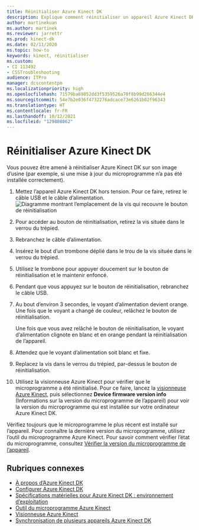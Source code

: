 ```yaml
---
title: Réinitialiser Azure Kinect DK
description: Explique comment réinitialiser un appareil Azure Kinect DK sur son image d’usine
author: martinekuan
ms.author: martinek
ms.reviewer: jarrettr
ms.prod: kinect-dk
ms.date: 02/11/2020
ms.topic: how-to
keywords: kinect, réinitialiser
ms.custom:
- CI 113492
- CSSTroubleshooting
audience: ITPro
manager: dcscontentpm
ms.localizationpriority: high
ms.openlocfilehash: 71579ba69852dd3f5359526a70f8b99d266344e4
ms.sourcegitcommit: 54e7b2e036f4732276adcace73e6261b02f96343
ms.translationtype: HT
ms.contentlocale: fr-FR
ms.lasthandoff: 10/12/2021
ms.locfileid: "129808862"
---
```

# <a name="reset-azure-kinect-dk"></a>Réinitialiser Azure Kinect DK

Vous pouvez être amené à réinitialiser Azure Kinect DK sur son image d’usine (par exemple, si une mise à jour du microprogramme n’a pas été installée correctement).

1. Mettez l’appareil Azure Kinect DK hors tension. Pour ce faire, retirez le câble USB et le câble d’alimentation.
  ![Diagramme montrant l’emplacement de la vis qui recouvre le bouton de réinitialisation](media/reset-azure-kinect-dk-diagram.png)
1. Pour accéder au bouton de réinitialisation, retirez la vis située dans le verrou du trépied.
1. Rebranchez le câble d’alimentation.
1. Insérez le bout d’un trombone déplié dans le trou de la vis située dans le verrou du trépied.
1. Utilisez le trombone pour appuyer doucement sur le bouton de réinitialisation et le maintenir enfoncé.
1. Pendant que vous appuyez sur le bouton de réinitialisation, rebranchez le câble USB.
1. Au bout d’environ 3 secondes, le voyant d’alimentation devient orange. Une fois que le voyant a changé de couleur, relâchez le bouton de réinitialisation.  
   
   Une fois que vous avez relâché le bouton de réinitialisation, le voyant d’alimentation clignote en blanc et en orange pendant la réinitialisation de l’appareil. 
1. Attendez que le voyant d’alimentation soit blanc et fixe.
1. Replacez la vis dans le verrou du trépied, par-dessus le bouton de réinitialisation.
1. Utilisez la visionneuse Azure Kinect pour vérifier que le microprogramme a été réinitialisé. Pour ce faire, lancez la [visionneuse Azure Kinect](azure-kinect-viewer.md), puis sélectionnez **Device firmware version info** (Informations sur la version du microprogramme de l’appareil) pour voir la version du microprogramme qui est installée sur votre ordinateur Azure Kinect DK.

Vérifiez toujours que le microprogramme le plus récent est installé sur l’appareil. Pour connaître la dernière version du microprogramme, utilisez l’outil du microprogramme Azure Kinect. Pour savoir comment vérifier l’état du microprogramme, consultez [Vérifier la version du microprogramme de l’appareil](azure-kinect-firmware-tool.md#check-device-firmware-version).

## <a name="related-topics"></a>Rubriques connexes

- [À propos d’Azure Kinect DK](about-azure-kinect-dk.md)
- [Configurer Azure Kinect DK](set-up-azure-kinect-dk.md)
- [Spécifications matérielles pour Azure Kinect DK : environnement d’exploitation](hardware-specification.md#operating-environment)
- [Outil du microprogramme Azure Kinect](azure-kinect-firmware-tool.md)
- [Visionneuse Azure Kinect](azure-kinect-viewer.md)
- [Synchronisation de plusieurs appareils Azure Kinect DK](multi-camera-sync.md)
